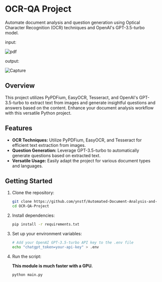 # OCR-QA Project

Automate document analysis and question generation using Optical Character Recognition (OCR) techniques and OpenAI's GPT-3.5-turbo model.

input:

![pdf](https://github.com/ynstf/Automated-Document-Analysis-and-Question-Generation/assets/107154559/64ac355c-c6ab-408d-8f23-1f34e57c1543)

output:

![Capture](https://github.com/ynstf/Automated-Document-Analysis-and-Question-Generation/assets/107154559/07e84483-c586-4a87-b146-14b9b6951284)


## Overview

This project utilizes PyPDFium, EasyOCR, Tesseract, and OpenAI's GPT-3.5-turbo to extract text from images and generate insightful questions and answers based on the content. Enhance your document analysis workflow with this versatile Python project.

## Features

- **OCR Techniques:** Utilize PyPDFium, EasyOCR, and Tesseract for efficient text extraction from images.
- **Question Generation:** Leverage GPT-3.5-turbo to automatically generate questions based on extracted text.
- **Versatile Usage:** Easily adapt the project for various document types and languages.

## Getting Started

1. Clone the repository:

    ```bash
    git clone https://github.com/ynstf/Automated-Document-Analysis-and-Question-Generation.git
    cd OCR-QA-Project
    ```

2. Install dependencies:

    ```bash
    pip install -r requirements.txt
    ```

3. Set up your environment variables:

    ```bash
    # Add your OpenAI GPT-3.5-turbo API key to the .env file
    echo "chatgpt_token=your-api-key" > .env
    ```

4. Run the script:

   **This module is much faster with a GPU.**

    ```bash
    python main.py
    ```


